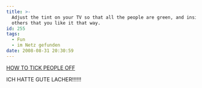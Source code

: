 ```yaml
---
title: >-
  Adjust the tint on your TV so that all the people are green, and insist to
  others that you like it that way.
id: 255
tags:
  - Fun
  - im Netz gefunden
date: 2008-08-31 20:30:59
---
```


[HOW TO TICK PEOPLE OFF](http://artlung.com/smorgasborg/how_to_tick_people_off.shtml)

ICH HATTE GUTE LACHER!!!!!!
